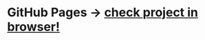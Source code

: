 # GitHub Pages -> [check project in browser!](https://denyshutsal.github.io/dark-light-theme-switcher/)